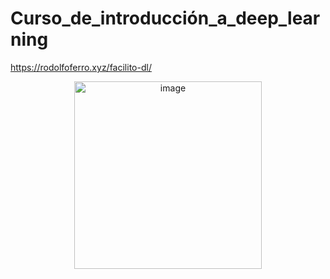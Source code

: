 # Curso_de_introducción_a_deep_learning
https://rodolfoferro.xyz/facilito-dl/
<p align="center">
<img width="300" alt="image" src="https://user-images.githubusercontent.com/89166148/173477299-c57ea192-8c8b-46d2-a030-8402489b0096.png">
</p>
